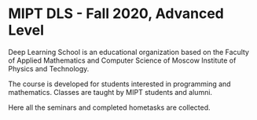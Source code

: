 # MIPT DLS - Fall 2020, Advanced Level

Deep Learning School is an educational organization based on the Faculty of Applied Mathematics and Computer Science of Moscow Institute of Physics and Technology.

The course is developed for students interested in programming and mathematics. 
Classes are taught by MIPT students and alumni.

Here all the seminars and completed hometasks are collected.
